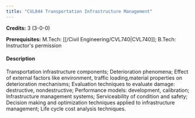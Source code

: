 ```yaml
---
title: "CVL844 Transportation Infrastructure Management"
---
```

**Credits:** 3 (3-0-0)

**Prerequisites:** M.Tech: [[/Civil Engineering/CVL740|CVL740]]; B.Tech: Instructor's permission

#### Description
Transportation infrastructure components; Deterioration phenomena; Effect of external factors like environment, traffic loading,material properties on deterioration mechanisms; Evaluation techniques to evaluate damage: destructive, nondestructive; Performance models: development, calibration; Infrastructure management systems; Serviceability of condition and safety; Decision making and optimization techniques applied to infrastructure management; Life cycle cost analysis techniques.